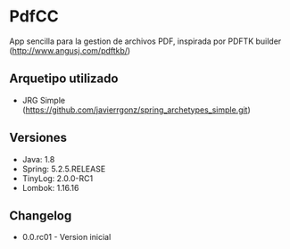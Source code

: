 # PdfCC

App sencilla para la gestion de archivos PDF, inspirada por PDFTK builder (http://www.angusj.com/pdftkb/)

## Arquetipo utilizado

- JRG Simple (https://github.com/javierrgonz/spring_archetypes_simple.git)

## Versiones

- Java: 1.8
- Spring: 5.2.5.RELEASE
- TinyLog: 2.0.0-RC1
- Lombok: 1.16.16

## Changelog

- 0.0.rc01 - Version inicial